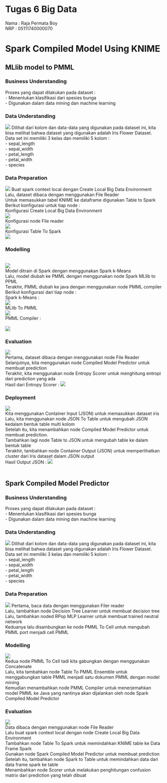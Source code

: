 <h1> Tugas 6 Big Data </h1> 
Nama : Raja Permata Boy <br>
NRP : 05111740000070 <br>
<h1> Spark Compiled Model Using KNIME </h1>
<h2>MLlib model to PMML</h2>
<h3>Business Understanding</h3>
Proses yang dapat dilakukan pada dataset :<br>
- Menentukan klasifikasi dari spesies bunga<br>
- Digunakan dalam data mining dan machine learning<br>
<h3>Data Understanding</h3>
<img src="/docbd6/dataset1.jpg">
Dilihat dari kolom dan data-data yang digunakan pada dataset ini, kita bisa melihat bahwa dataset yang digunakan adalah Iris Flower Dataset. <br>
Data set ini memiliki 3 kelas dan memiliki  5 kolom :<br>
- sepal_length <br>
- sepal_width<br>
- petal_length<br>
- petal_width<br>
- species<br>
<h3>Data Preparation</h3>
<img src="/docbd6/dataprep.jpg">
Buat spark context local dengan Create Local Big Data Environment<br>
Lalu, dataset dibaca dengan menggunakan File Reader <br>
Untuk memasukkan tabel KNIME ke dataframe digunakan Table to Spark<br>
Berikut konfigurasi untuk tiap node : <br>
Konfigurasi Create Local Big Data Environment <br>
<img src="/docbd6/createbd.jpg"><br>
Konfigurasi node File reader <br>
<img src="/docbd6/filereader.jpg"><br>
Konfigurasi Table To Spark <br>
<img src="/docbd6/tabletospark.jpg"><br>
<h3>Modelling</h3><br>
<img src="/docbd6/modelling.jpg"><br>
Model ditrain di Spark dengan menggunakan Spark k-Means<br>
Lalu, model diubah ke PMML dengan menggunakan node Spark MLlib to PPML<br>
Terakhir, PMML diubah ke java dengan menggunakan node PMML compiler<br>
Berikut konfigurasi dari tiap node :<br>
Spark k-Means :<br>
<img src="/docbd6/kmeans.jpg"><br>
MLlib To PMML<br>
<img src="/docbd6/mllibtopmml.jpg"><br>
PMML Compiler :<br><br>
<img src="/docbd6/pmmlcomp.jpg"><br>
<h3>Evaluation </h3>
<img src="/docbd6/evaluation.jpg"><br>
Pertama, dataset dibaca dengan menggunakan node File Reader <br>
Selanjutnya, kita menggunakan node Compiled Model Predictor untuk membuat prediction<br>
Terakhir, kita menggunakan node Entropy Scorer untuk menghitung entropi dari prediction yang ada<br>
Hasil dari Entropy Scorer :
<img src="/docbd6/entropy.jpg"><br>
<h3>Deployment </h3>
<img src="/docbd6/deployment.jpg"><br>
Kita menggunakan Container Input (JSON) untuk memasukkan dataset iris<br>
Lalu, kita menggunakan node JSON To Table untuk mengubah JSON kedalam bentuk table multi kolom <br>
Setelah itu, kita menambahkan node Compiled Model Predictor untuk membuat prediction. <br>
Tambahkan lagi node Table to JSON untuk mengubah table ke dalam bentuk table<br>
Terakhir, tambahkan node Container Output (JSON)  untuk memperlihatkan cluster dari Iris dataset dalam JSON output<br> 
Hasil Output JSON :
<img src="/docbd6/outputjson.jpg"><br>
<br>
<h2>Spark Compiled Model Predictor</h2>

<h3>Business Understanding</h3>
Proses yang dapat dilakukan pada dataset :<br>
- Menentukan klasifikasi dari spesies bunga<br>
- Digunakan dalam data mining dan machine learning<br>
<h3>Data Understanding</h3>
<img src="/docbd6/dataset1.jpg">
Dilihat dari kolom dan data-data yang digunakan pada dataset ini, kita bisa melihat bahwa dataset yang digunakan adalah Iris Flower Dataset. <br>
Data set ini memiliki 3 kelas dan memiliki  5 kolom :<br>
- sepal_length <br>
- sepal_width<br>
- petal_length<br>
- petal_width<br>
- species<br>
<h3>Data Preparation</h3>
<img src="/docbd6/dataprep2.jpg">
Pertama, baca data dengan menggunakan Filer reader <br>
Lalu, tambahkan node Decision Tree Learner untuk membuat decision tree<br>
Lalu, tambahkan noded RPop MLP Learner untuk membuat trained neutral network <br>
Keduanya lalu disambungkan ke node PMML To Cell untuk mengubah PMML port menjadi cell PMML <br>
 
<h3>Modelling</h3>
<img src="/docbd6/modelling2.jpg"><br>
Kedua node PMML To Cell tadi kita gabungkan dengan menggunakan Concatenate<br>
Lalu, kita tambahkan node Table To PMML Ensemble untuk menggabungkan table PMML menjadi satu dokumen PMML dengan model mining <br>
Kemudian menambahkan node PMML Compiler untuk menerjemahkan model PMML ke Java yang nantinya akan dijalankan oleh node Spark Compiled Model Predictor <br>

<h3> Evaluation</h3>
<img src="/docbd6/evaluation2.jpg"><br>
Data dibaca dengan menggunakan node File Reader <br>
Lalu buat spark context local dengan node Create Local Big Data Environment<br>
Tambahkan node Table To Spark untuk memindahkan KNIME table ke Data Frame Spark<br>
Gunakan node Spark Compiled Model Predictor untuk membuat prediction<br>
Setelah itu, tambahkan node Spark to Table untuk memindahkan data dari data frame spark ke table<br>
Menambahkan node Scorer untuk melakukan penghitungan confusion matrix dari prediction yang telah dibuat<br>
